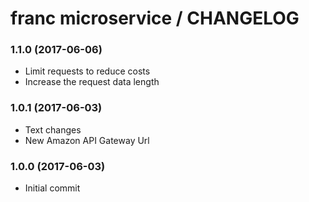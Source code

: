 # franc microservice / CHANGELOG


### 1.1.0 (2017-06-06)

* Limit requests to reduce costs
* Increase the request data length


### 1.0.1 (2017-06-03)

* Text changes
* New Amazon API Gateway Url


### 1.0.0 (2017-06-03)

* Initial commit
